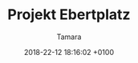 ---
layout: post
author: "Tamara"
date:   2018-22-12 18:16:02 +0100
title:  "Projekt Ebertplatz"
text: "..."
imgMin: 
  - "https://raw.githubusercontent.com/Ebertplatz/images/master/21-12-2018-post-4/miniaturen/001.JPG"
  - "https://raw.githubusercontent.com/Ebertplatz/images/master/21-12-2018-post-4/miniaturen/002.JPG"
  - "https://raw.githubusercontent.com/Ebertplatz/images/master/21-12-2018-post-4/miniaturen/004.JPG"
  - "https://raw.githubusercontent.com/Ebertplatz/images/master/21-12-2018-post-4/miniaturen/004.JPG"
  - "https://raw.githubusercontent.com/Ebertplatz/images/master/21-12-2018-post-4/miniaturen/005.JPG"
  - "https://raw.githubusercontent.com/Ebertplatz/images/master/21-12-2018-post-4/miniaturen/006.JPG"
  - "https://raw.githubusercontent.com/Ebertplatz/images/master/21-12-2018-post-4/miniaturen/007.JPG"
  - "https://raw.githubusercontent.com/Ebertplatz/images/master/21-12-2018-post-4/miniaturen/008.JPG"
  - "https://raw.githubusercontent.com/Ebertplatz/images/master/21-12-2018-post-4/miniaturen/009.JPG"
  - "https://raw.githubusercontent.com/Ebertplatz/images/master/21-12-2018-post-4/miniaturen/010.JPG"

imgOrig: 
  - "https://raw.githubusercontent.com/Ebertplatz/images/master/21-12-2018-post-4/originale/001.JPG"
  - "https://raw.githubusercontent.com/Ebertplatz/images/master/21-12-2018-post-4/originale/002.JPG"
  - "https://raw.githubusercontent.com/Ebertplatz/images/master/21-12-2018-post-4/originale/004.JPG"
  - "https://raw.githubusercontent.com/Ebertplatz/images/master/21-12-2018-post-4/originale/004.JPG"
  - "https://raw.githubusercontent.com/Ebertplatz/images/master/21-12-2018-post-4/originale/005.JPG"
  - "https://raw.githubusercontent.com/Ebertplatz/images/master/21-12-2018-post-4/originale/006.JPG"
  - "https://raw.githubusercontent.com/Ebertplatz/images/master/21-12-2018-post-4/originale/007.JPG"
  - "https://raw.githubusercontent.com/Ebertplatz/images/master/21-12-2018-post-4/originale/008.JPG"
  - "https://raw.githubusercontent.com/Ebertplatz/images/master/21-12-2018-post-4/originale/009.JPG"
  - "https://raw.githubusercontent.com/Ebertplatz/images/master/21-12-2018-post-4/originale/010.JPG"
---